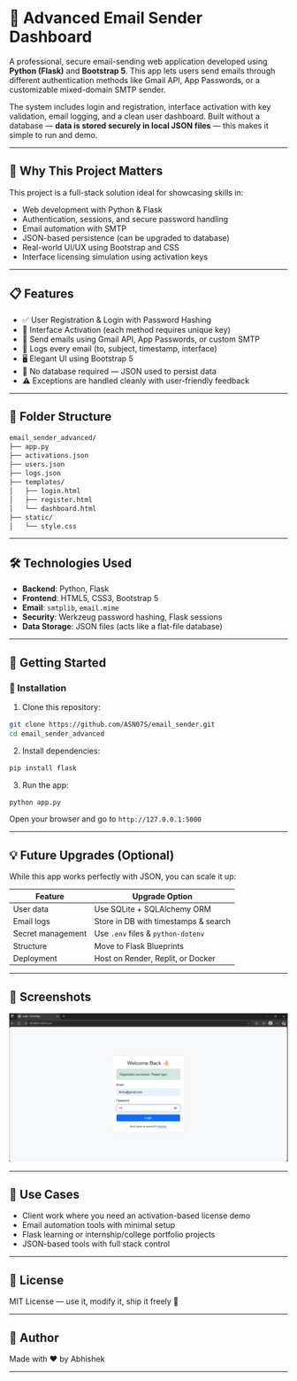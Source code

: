 # 📧 Advanced Email Sender Dashboard

A professional, secure email-sending web application developed using **Python (Flask)** and **Bootstrap 5**. This app lets users send emails through different authentication methods like Gmail API, App Passwords, or a customizable mixed-domain SMTP sender.

The system includes login and registration, interface activation with key validation, email logging, and a clean user dashboard. Built without a database — **data is stored securely in local JSON files** — this makes it simple to run and demo.

---

## 🧩 Why This Project Matters

This project is a full-stack solution ideal for showcasing skills in:
- Web development with Python & Flask
- Authentication, sessions, and secure password handling
- Email automation with SMTP
- JSON-based persistence (can be upgraded to database)
- Real-world UI/UX using Bootstrap and CSS
- Interface licensing simulation using activation keys

---

## 📋 Features

- ✅ User Registration & Login with Password Hashing
- 🔐 Interface Activation (each method requires unique key)
- 📧 Send emails using Gmail API, App Passwords, or custom SMTP
- 💾 Logs every email (to, subject, timestamp, interface)
- 🖥️ Elegant UI using Bootstrap 5
- 📁 No database required — JSON used to persist data
- ⚠️ Exceptions are handled cleanly with user-friendly feedback

---

## 📁 Folder Structure

```
email_sender_advanced/
├── app.py
├── activations.json
├── users.json
├── logs.json
├── templates/
│   ├── login.html
│   ├── register.html
│   └── dashboard.html
├── static/
│   └── style.css
```

---

## 🛠 Technologies Used

- **Backend**: Python, Flask
- **Frontend**: HTML5, CSS3, Bootstrap 5
- **Email**: `smtplib`, `email.mime`
- **Security**: Werkzeug password hashing, Flask sessions
- **Data Storage**: JSON files (acts like a flat-file database)

---

## 🚀 Getting Started

### 🔧 Installation

1. Clone this repository:
```bash
git clone https://github.com/ASN07S/email_sender.git
cd email_sender_advanced
```

2. Install dependencies:
```bash
pip install flask
```

3. Run the app:
```bash
python app.py
```

Open your browser and go to `http://127.0.0.1:5000`

---

## 💡 Future Upgrades (Optional)

While this app works perfectly with JSON, you can scale it up:

| Feature | Upgrade Option |
|---------|----------------|
| User data | Use SQLite + SQLAlchemy ORM |
| Email logs | Store in DB with timestamps & search |
| Secret management | Use `.env` files & `python-dotenv` |
| Structure | Move to Flask Blueprints |
| Deployment | Host on Render, Replit, or Docker |

---

## 📸 Screenshots

![Login Page](workflow/login.png)

---

## 🧠 Use Cases

- Client work where you need an activation-based license demo
- Email automation tools with minimal setup
- Flask learning or internship/college portfolio projects
- JSON-based tools with full stack control

---

## 🪪 License

MIT License — use it, modify it, ship it freely 🚀

---

## 👤 Author

Made with ❤️ by Abhishek 


---
